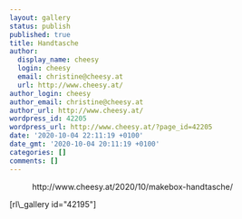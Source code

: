 ```yaml
---
layout: gallery
status: publish
published: true
title: Handtasche
author:
  display_name: cheesy
  login: cheesy
  email: christine@cheesy.at
  url: http://www.cheesy.at/
author_login: cheesy
author_email: christine@cheesy.at
author_url: http://www.cheesy.at/
wordpress_id: 42205
wordpress_url: http://www.cheesy.at/?page_id=42205
date: '2020-10-04 22:11:19 +0100'
date_gmt: '2020-10-04 20:11:19 +0100'
categories: []
comments: []
---
```

<!-- wp:core-embed/wordpress {"url":"http://www.cheesy.at/2020/10/makebox-handtasche/","type":"rich","providerNameSlug":"cheesy-at","className":""} -->
<figure class="wp-block-embed-wordpress wp-block-embed is-type-rich is-provider-cheesy-at">
<div class="wp-block-embed__wrapper">
http://www.cheesy.at/2020/10/makebox-handtasche/
</div>
</figure>
<!-- /wp:core-embed/wordpress -->
<!-- wp:paragraph -->
[rl\_gallery id="42195"]
<!-- /wp:paragraph -->
